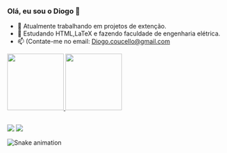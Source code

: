 ### Olá, eu sou o Diogo 👋

- 🔭 Atualmente trabalhando em projetos de extenção.
- 🌱 Estudando HTML,LaTeX e fazendo faculdade de engenharia elétrica.
- 📫 (Contate-me no email: Diogo.coucello@gmail.com

<div>
  <a href="https://github.com/DiFon314">
  <img height="130em" src="https://github-readme-stats.vercel.app/api?username=DiFon314&show_icons=true&theme=dark&include_all_commits=true&count_private=true"/>
  <img height="130em" src="https://github-readme-stats.vercel.app/api/top-langs/?username=DiFon314&layout=compact&langs_count=16&theme=dark"/>
</div>
  
  
##
  
<div>
  <a href="https://www.instagram.com/diogo.coucello" target="_blank"><img src="https://img.shields.io/badge/-Instagram-%23E4405F?style=for-the-badge&logo=instagram&logoColor=white" target="_blank"></a>
  <a href="https://www.linkedin.com/in/diogo-fernandes-coucello-da-fonseca-1aab02209/" target="_blank"><img src="https://img.shields.io/badge/-LinkedIn-%230077B5?style=for-the-badge&logo=linkedin&logoColor=white" target="_blank"></a>   
</div>

  ![Snake animation](https://github.com/rafaballerini2/rafaballerini2/blob/output/github-contribution-grid-snake.svg)
